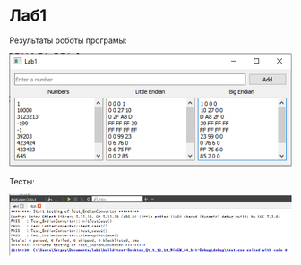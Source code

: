 # Лаб1
   Результаты роботы програмы:
   
![1](Screenshots/s1.png)

Тесты:

![2](Screenshots/s2.png)
